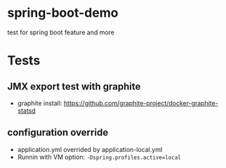 # spring-boot-demo
test for spring boot feature and more

# Tests

## JMX export test with graphite

- graphite install: https://github.com/graphite-project/docker-graphite-statsd

## configuration override

- application.yml overrided by application-local.yml
- Runnin with VM option:
```-Dspring.profiles.active=local```

